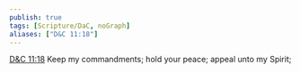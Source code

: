 ```yaml
---
publish: true
tags: [Scripture/DaC, noGraph]
aliases: ["D&C 11:18"]
---
```

[D&C 11:18](https://churchofjesuschrist.org/study/scriptures/dc-testament/dc/11?lang=eng&id=p18#p18) Keep my commandments; hold your peace; appeal unto my Spirit;
